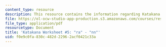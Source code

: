```yaml
---
content_type: resource
description: This resource contains the information regarding Katakana.
file: https://ol-ocw-studio-app-production.s3.amazonaws.com/courses/res-21g-01-kana-spring-2010/f0e9c0fa830c482d22962acf0421c33a_MITRES_21G_01S10_k5.pdf
file_type: application/pdf
resourcetype: Document
title: 'Katakana Worksheet #5: "ra" - "nn"'
uid: f0e9c0fa-830c-482d-2296-2acf0421c33a
---
```

